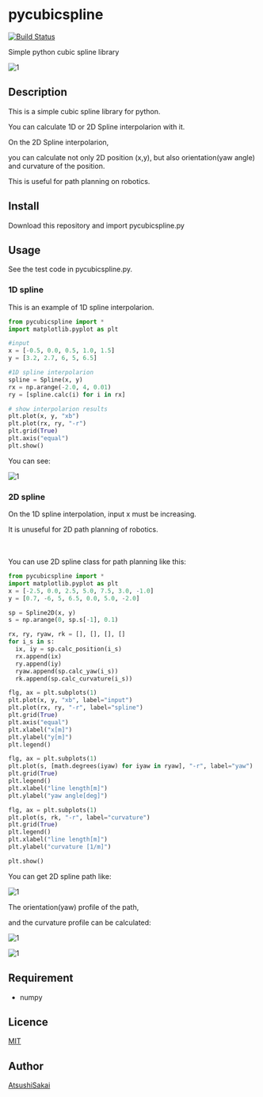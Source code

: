 # pycubicspline

[![Build Status](https://travis-ci.org/AtsushiSakai/pycubicspline.svg?branch=master)](https://travis-ci.org/AtsushiSakai/pycubicspline)

Simple python cubic spline library 

![1](https://github.com/AtsushiSakai/pycubicspline/blob/master/images/figure_1-2.png)

## Description

This is a simple cubic spline library for python.

You can calculate 1D or 2D Spline interpolarion with it.

On the 2D Spline interpolarion,

you can calculate not only 2D position (x,y), but also orientation(yaw angle) and curvature of the position.

This is useful for path planning on robotics.

## Install

Download this repository and import pycubicspline.py

## Usage

See the test code in pycubicspline.py.

### 1D spline

This is an example of 1D spline interpolarion.

```python
from pycubicspline import * 
import matplotlib.pyplot as plt

#input 
x = [-0.5, 0.0, 0.5, 1.0, 1.5]
y = [3.2, 2.7, 6, 5, 6.5]

#1D spline interpolarion
spline = Spline(x, y)
rx = np.arange(-2.0, 4, 0.01)
ry = [spline.calc(i) for i in rx]

# show interpolarion results
plt.plot(x, y, "xb")
plt.plot(rx, ry, "-r")
plt.grid(True)
plt.axis("equal")
plt.show()
```

You can see:

![1](https://github.com/AtsushiSakai/pycubicspline/blob/master/images/figure_1.png)

### 2D spline

On the 1D spline interpolation, input x must be increasing.

It is unuseful for 2D path planning of robotics.

　

You can use 2D spline class for path planning like this:

```python
from pycubicspline import * 
import matplotlib.pyplot as plt
x = [-2.5, 0.0, 2.5, 5.0, 7.5, 3.0, -1.0]
y = [0.7, -6, 5, 6.5, 0.0, 5.0, -2.0]

sp = Spline2D(x, y)
s = np.arange(0, sp.s[-1], 0.1)

rx, ry, ryaw, rk = [], [], [], []
for i_s in s:
  ix, iy = sp.calc_position(i_s)
  rx.append(ix)
  ry.append(iy)
  ryaw.append(sp.calc_yaw(i_s))
  rk.append(sp.calc_curvature(i_s))

flg, ax = plt.subplots(1)
plt.plot(x, y, "xb", label="input")
plt.plot(rx, ry, "-r", label="spline")
plt.grid(True)
plt.axis("equal")
plt.xlabel("x[m]")
plt.ylabel("y[m]")
plt.legend()

flg, ax = plt.subplots(1)
plt.plot(s, [math.degrees(iyaw) for iyaw in ryaw], "-r", label="yaw")
plt.grid(True)
plt.legend()
plt.xlabel("line length[m]")
plt.ylabel("yaw angle[deg]")

flg, ax = plt.subplots(1)
plt.plot(s, rk, "-r", label="curvature")
plt.grid(True)
plt.legend()
plt.xlabel("line length[m]")
plt.ylabel("curvature [1/m]")

plt.show()
```

You can get 2D spline path like:

![1](https://github.com/AtsushiSakai/pycubicspline/blob/master/images/figure_1-2.png)

The orientation(yaw) profile of the path,

and the curvature profile can be calculated:

![1](https://github.com/AtsushiSakai/pycubicspline/blob/master/images/figure_2.png)


![1](https://github.com/AtsushiSakai/pycubicspline/blob/master/images/figure_3.png)


## Requirement

- numpy

## Licence

[MIT](https://github.com/tcnksm/tool/blob/master/LICENCE)

## Author

[AtsushiSakai](https://github.com/AtsushiSakai)


